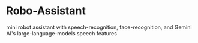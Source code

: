 # Robo-Assistant
mini robot assistant with speech-recognition, face-recognition, and Gemini AI's large-language-models speech features
